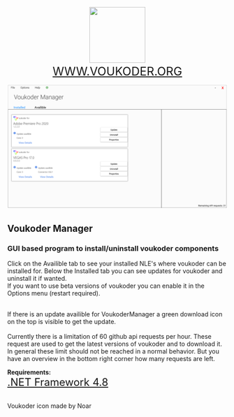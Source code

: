 <p align="center"><img src="https://www.voukoder.org/__resources/logo128.png" width="128" height="128">
<br><a href="https://www.voukoder.org" style="font-size:20pt;">WWW.VOUKODER.ORG</a></p>

![alt text](https://github.com/Kleinrotti/VoukoderManager/blob/master/front.PNG)
## Voukoder Manager
### GUI based program to install/uninstall voukoder components

Click on the Availible tab to see your installed NLE's where voukoder can be installed for.
Below the Installed tab you can see updates for voukoder and uninstall it if wanted.
<br>
If you want to use beta versions of voukoder you can enable it in the Options menu (restart required).

<br>
If there is an update availible for VoukoderManager a green download icon on the top is visible to get the update.
<br>
<br>
Currently there is a limitation of 60 github api requests per hour. These request are used to get the latest versions of voukoder and to download it. In general these limit should not be reached in a normal behavior. But you have an overview in the bottom right corner how many requests are left.

**Requirements:**
<br><a href="https://dotnet.microsoft.com/download/dotnet-framework/net48" style="font-size:18pt;">.NET Framework 4.8</a></p>
<br>
Voukoder icon made by Noar
